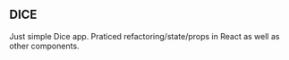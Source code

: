 ## DICE

Just simple Dice app. Praticed refactoring/state/props in React as well as other components.
